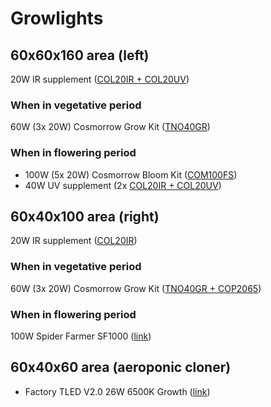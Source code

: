 # Growlights

## 60x60x160 area (left)
20W IR supplement ([COL20IR + COL20UV](https://www.secretjardin.com/de/cosmorrow-boosters-ir-uv/))
### When in vegetative period
60W (3x 20W) Cosmorrow Grow Kit ([TNO40GR](https://www.secretjardin.com/de/intermediate-growing/))
### When in flowering period
- 100W (5x 20W) Cosmorrow Bloom Kit ([COM100FS](https://www.secretjardin.com/de/intensive-blooming/))<br>
- 40W UV supplement (2x [COL20IR + COL20UV](https://www.secretjardin.com/de/cosmorrow-boosters-ir-uv/))
## 60x40x100 area (right)
20W IR supplement ([COL20IR](https://www.secretjardin.com/de/cosmorrow-boosters-ir-uv/))
### When in vegetative period
60W (3x 20W) Cosmorrow Grow Kit ([TNO40GR + COP2065](https://www.secretjardin.com/wp-content/uploads/2023/03/20230301-TNOLED-40GR-DATASHEET-1.pdf))
### When in flowering period
100W Spider Farmer SF1000 ([link](https://www.spider-farmer.com/products/sf-1000-led-grow-light))
## 60x40x60 area (aeroponic cloner)
- Factory TLED V2.0 26W 6500K Growth ([link](https://www.led-grower.eu/pure-factory-tled-v2-0-26w-6500k-growth/))